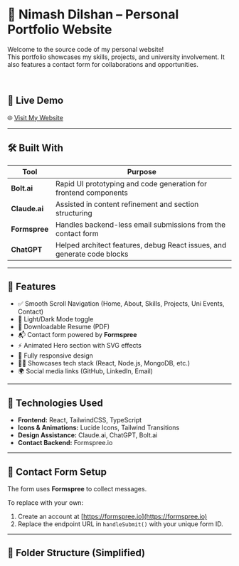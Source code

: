 # 💼 Nimash Dilshan – Personal Portfolio Website

Welcome to the source code of my personal website!  
This portfolio showcases my skills, projects, and university involvement. It also features a contact form for collaborations and opportunities.

<br>

## 🚀 Live Demo
🌐 [Visit My Website]([https://your-live-link-here.com](https://nimashxdilshan.github.io/My_Personal_Website/))

---

## 🛠️ Built With

| Tool        | Purpose                                                                 |
|-------------|-------------------------------------------------------------------------|
| **Bolt.ai** | Rapid UI prototyping and code generation for frontend components        |
| **Claude.ai** | Assisted in content refinement and section structuring                |
| **Formspree** | Handles backend-less email submissions from the contact form          |
| **ChatGPT** | Helped architect features, debug React issues, and generate code blocks |

---

## 📁 Features

- ✅ Smooth Scroll Navigation (Home, About, Skills, Projects, Uni Events, Contact)
- 🎨 Light/Dark Mode toggle
- 📄 Downloadable Resume (PDF)
- 📬 Contact form powered by **Formspree**
- ⚡ Animated Hero section with SVG effects
- 🔧 Fully responsive design
- 👨‍💻 Showcases tech stack (React, Node.js, MongoDB, etc.)
- 🌍 Social media links (GitHub, LinkedIn, Email)

---

## 🧰 Technologies Used

- **Frontend:** React, TailwindCSS, TypeScript
- **Icons & Animations:** Lucide Icons, Tailwind Transitions
- **Design Assistance:** Claude.ai, ChatGPT, Bolt.ai
- **Contact Backend:** Formspree.io

---

## 📨 Contact Form Setup

The form uses **Formspree** to collect messages.

To replace with your own:
1. Create an account at [https://formspree.io](https://formspree.io)
2. Replace the endpoint URL in `handleSubmit()` with your unique form ID.

---

## 📁 Folder Structure (Simplified)

